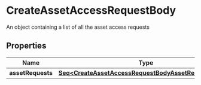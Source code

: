 

# CreateAssetAccessRequestBody

An object containing a list of all the asset access requests

## Properties

Name | Type | Description | Notes
------------ | ------------- | ------------- | -------------
**assetRequests** | [**Seq&lt;CreateAssetAccessRequestBodyAssetRequestsInner&gt;**](CreateAssetAccessRequestBodyAssetRequestsInner.md) |  | 



